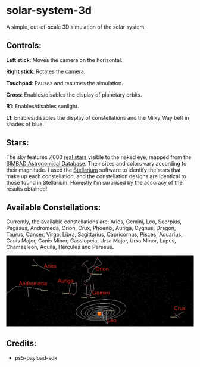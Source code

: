 # solar-system-3d

A simple, out-of-scale 3D simulation of the solar system.


## Controls:

**Left stick**: Moves the camera on the horizontal.

**Right stick**: Rotates the camera.

**Touchpad**: Pauses and resumes the simulation.

**Cross**: Enables/disables the display of planetary orbits.

**R1**: Enables/disables sunlight.

**L1**: Enables/disables the display of constellations and the Milky Way belt in shades of blue.


## Stars:

The sky features 7,000 [real stars](stars.txt) visible to the naked eye, mapped from the [SIMBAD Astronomical Database](https://simbad.cds.unistra.fr/simbad/). Their sizes and colors vary according to their magnitude. I used the [Stellarium](https://github.com/Stellarium/stellarium) software to identify the stars that make up each constellation, and the constellation designs are identical to those found in Stellarium. Honestly I'm surprised by the accuracy of the results obtained!

## Available Constellations:

Currently, the available constellations are: Aries, Gemini, Leo, Scorpius, Pegasus, Andromeda, Orion, Crux, Phoenix, Auriga, Cygnus, Dragon, Taurus, Cancer, Virgo, Libra, Sagittarius, Capricornus, Pisces, Aquarius, Canis Major, Canis Minor, Cassiopeia, Ursa Major, Ursa Minor, Lupus, Chamaeleon, Aquila, Hercules and Perseus.

<div align="center">

<img width="800" src="./constellations-hd.jpg">
<br>

</div>



## Credits:

- ps5-payload-sdk
